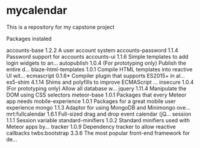 # mycalendar
This is a repository for my capstone project

Packages instaled

accounts-base         1.2.2  A user account system
accounts-password     1.1.4  Password support for accounts
accounts-ui           1.1.6  Simple templates to add login widgets to an...
autopublish           1.0.4  (For prototyping only) Publish the entire d...
blaze-html-templates  1.0.1  Compile HTML templates into reactive UI wit...
ecmascript            0.1.6* Compiler plugin that supports ES2015+ in al...
es5-shim              4.1.14  Shims and polyfills to improve ECMAScript ...
insecure              1.0.4  (For prototyping only) Allow all database w...
jquery                1.11.4  Manipulate the DOM using CSS selectors
meteor-base           1.0.1  Packages that every Meteor app needs
mobile-experience     1.0.1  Packages for a great mobile user experience
mongo                 1.1.3  Adaptor for using MongoDB and Minimongo ove...
mrt:fullcalendar      1.6.1  Full-sized drag and drop event calendar (jQ...
session               1.1.1  Session variable
standard-minifiers    1.0.2  Standard minifiers used with Meteor apps by...
tracker               1.0.9  Dependency tracker to allow reactive callbacks
twbs:bootstrap        3.3.6  The most popular front-end framework for de...
